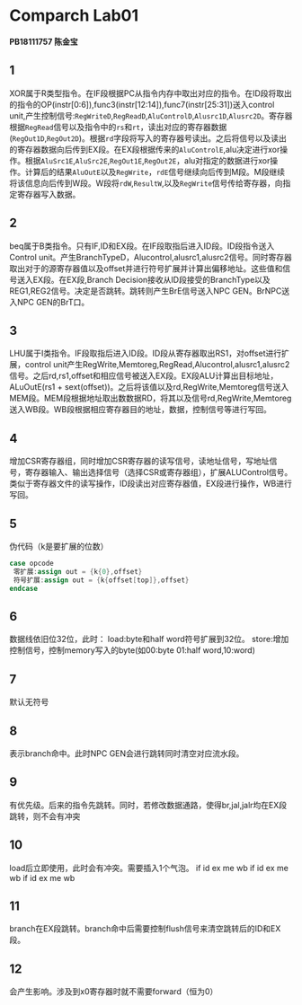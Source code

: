 # Comparch Lab01
**PB18111757 陈金宝**
## 1
XOR属于R类型指令。在IF段根据PC从指令内存中取出对应的指令。在ID段将取出的指令的OP(instr[0:6]),func3(instr[12:14]),func7(instr[25:31])送入control unit,产生控制信号:`RegWriteD`,`RegReadD`,`AluControlD`,`Alusrc1D`,`Alusrc2D`。寄存器根据`RegRead`信号以及指令中的`rs`和`rt`，读出对应的寄存器数据(`RegOut1D`,`RegOut2D`)。根据`rd`字段将写入的寄存器号读出。之后将信号以及读出的寄存器数据向后传到EX段。在EX段根据传来的`AluControlE`,alu决定进行xor操作。根据`AluSrc1E`,`AluSrc2E`,`RegOut1E`,`RegOut2E`，alu对指定的数据进行xor操作。计算后的结果`AluOutE`以及`RegWrite`，`rdE`信号继续向后传到M段。M段继续将该信息向后传到W段。W段将`rdW`,`ResultW`,以及`RegWrite`信号传给寄存器，向指定寄存器写入数据。
## 2
beq属于B类指令。只有IF,ID和EX段。在IF段取指后进入ID段。ID段指令送入Control unit。产生BranchTypeD，Alucontrol,alusrc1,alusrc2信号。同时寄存器取出对于的源寄存器值以及offset并进行符号扩展并计算出偏移地址。这些值和信号送入EX段。在EX段,Branch Decision接收从ID段接受的BranchType以及REG1,REG2信号。决定是否跳转。跳转则产生BrE信号送入NPC GEN。BrNPC送入NPC GEN的BrT口。
## 3
LHU属于I类指令。IF段取指后进入ID段。ID段从寄存器取出RS1，对offset进行扩展，control unit产生RegWrite,Memtoreg,RegRead,Alucontrol,alusrc1,alusrc2信号。之后rd,rs1,offset和相应信号被送入EX段。EX段ALU计算出目标地址，ALuOutE(rs1 + sext(offset))。之后将该值以及rd,RegWrite,Memtoreg信号送入MEM段。MEM段根据地址取出数数据RD，将其以及信号rd,RegWrite,Memtoreg送入WB段。WB段根据相应寄存器目的地址，数据，控制信号等进行写回。
## 4
增加CSR寄存器组，同时增加CSR寄存器的读写信号，读地址信号，写地址信号，寄存器输入、输出选择信号（选择CSR或寄存器组），扩展ALUControl信号。类似于寄存器文件的读写操作，ID段读出对应寄存器值，EX段进行操作，WB进行写回。

## 5
伪代码（k是要扩展的位数）
```verilog
case opcode
 零扩展:assign out = {k{0},offset}
 符号扩展:assign out = {k{offset[top]},offset} 
endcase
```

## 6
数据线依旧位32位，此时：
load:byte和half word符号扩展到32位。
store:增加控制信号，控制memory写入的byte(如00:byte 01:half word,10:word)

## 7
默认无符号

## 8
表示branch命中。此时NPC GEN会进行跳转同时清空对应流水段。

## 9
有优先级。后来的指令先跳转。同时，若修改数据通路，使得br,jal,jalr均在EX段跳转，则不会有冲突

## 10
load后立即使用，此时会有冲突。需要插入1个气泡。
if id ex me wb
   if id ex me wb
      if id ex me wb

## 11
branch在EX段跳转。branch命中后需要控制flush信号来清空跳转后的ID和EX段。

## 12
会产生影响。涉及到x0寄存器时就不需要forward（恒为0）